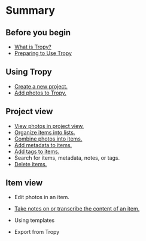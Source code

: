 # Summary

## Before you begin

* [What is Tropy?](README.md#tropy)
* [Preparing to Use Tropy](README.md#prepare)

## Using Tropy

* [Create a new project.](using\_tropy/create_project.md)
* [Add photos to Tropy.](using\_tropy/add\_files.md)

## Project view

* [View photos in project view.](/using\_tropy/project\_view/view_photos.md)
* [Organize items into lists.](/using\_tropy/project\_view/lists.md)
* [Combine photos into items.](/using\_tropy/project\_view/combine\_photos.md)
* [Add metadata to items.](/using\_tropy/project\_view/add\_metadata.md)
* [Add tags to items.](/using\_tropy/project\_view/tags.md)
* Search for items, metadata, notes, or tags.
* [Delete items.](/using\_tropy/project\_view/delete_photos.md)

## Item view

* Edit photos in an item.
* [Take notes on or transcribe the content of an item.](/using\_tropy/item\_view/notes.md)

* Using templates
* Export from Tropy

